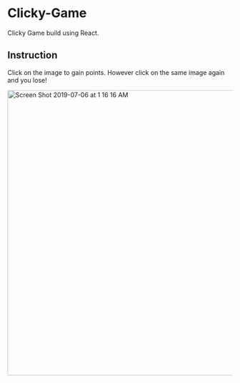 # Clicky-Game
Clicky Game build using React.

## Instruction
Click on the image to gain points. However click on the same image again and you lose!


<img width="640" alt="Screen Shot 2019-07-06 at 1 16 16 AM" src="https://user-images.githubusercontent.com/46271986/60752463-b22bdb80-9f8b-11e9-93fd-c8db6a6a484e.png">
